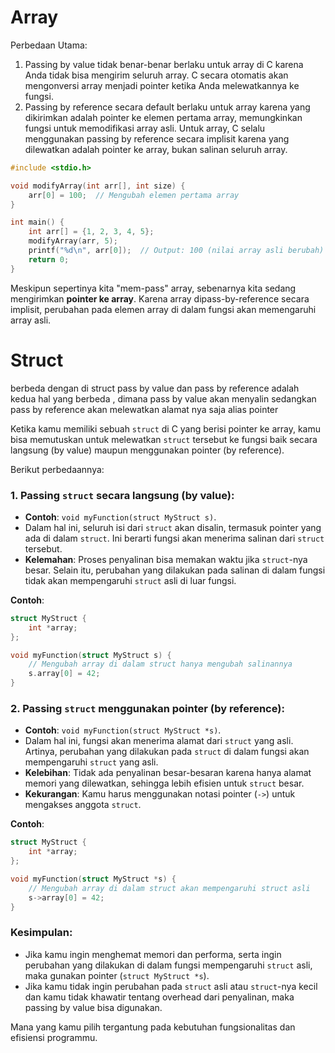 # Array
Perbedaan Utama:
1. Passing by value tidak benar-benar berlaku untuk array di C karena Anda tidak bisa mengirim seluruh array. C secara otomatis akan mengonversi array menjadi pointer ketika Anda melewatkannya ke fungsi.
2. Passing by reference secara default berlaku untuk array karena yang dikirimkan adalah pointer ke elemen pertama array, memungkinkan fungsi untuk memodifikasi array asli.
Untuk array, C selalu menggunakan passing by reference secara implisit karena yang dilewatkan adalah pointer ke array, bukan salinan seluruh array.

```c
#include <stdio.h>

void modifyArray(int arr[], int size) {
    arr[0] = 100;  // Mengubah elemen pertama array
}

int main() {
    int arr[] = {1, 2, 3, 4, 5};
    modifyArray(arr, 5);
    printf("%d\n", arr[0]);  // Output: 100 (nilai array asli berubah)
    return 0;
}
```

Meskipun sepertinya kita "mem-pass" array, sebenarnya kita sedang mengirimkan **pointer ke array**. Karena array dipass-by-reference secara implisit, perubahan pada elemen array di dalam fungsi akan memengaruhi array asli.

# Struct
berbeda dengan di struct pass by value dan pass by reference adalah kedua hal yang berbeda , dimana pass by value akan menyalin sedangkan pass by reference akan melewatkan alamat nya saja alias pointer

Ketika kamu memiliki sebuah `struct` di C yang berisi pointer ke array, kamu bisa memutuskan untuk melewatkan `struct` tersebut ke fungsi baik secara langsung (by value) maupun menggunakan pointer (by reference). 

Berikut perbedaannya:

### 1. **Passing `struct` secara langsung (by value):**
   - **Contoh**: `void myFunction(struct MyStruct s)`.
   - Dalam hal ini, seluruh isi dari `struct` akan disalin, termasuk pointer yang ada di dalam `struct`. Ini berarti fungsi akan menerima salinan dari `struct` tersebut.
   - **Kelemahan**: Proses penyalinan bisa memakan waktu jika `struct`-nya besar. Selain itu, perubahan yang dilakukan pada salinan di dalam fungsi tidak akan mempengaruhi `struct` asli di luar fungsi.

   **Contoh**:
   ```c
   struct MyStruct {
       int *array;
   };

   void myFunction(struct MyStruct s) {
       // Mengubah array di dalam struct hanya mengubah salinannya
       s.array[0] = 42;
   }
   ```

### 2. **Passing `struct` menggunakan pointer (by reference):**
   - **Contoh**: `void myFunction(struct MyStruct *s)`.
   - Dalam hal ini, fungsi akan menerima alamat dari `struct` yang asli. Artinya, perubahan yang dilakukan pada `struct` di dalam fungsi akan mempengaruhi `struct` yang asli.
   - **Kelebihan**: Tidak ada penyalinan besar-besaran karena hanya alamat memori yang dilewatkan, sehingga lebih efisien untuk `struct` besar.
   - **Kekurangan**: Kamu harus menggunakan notasi pointer (`->`) untuk mengakses anggota `struct`.

   **Contoh**:
   ```c
   struct MyStruct {
       int *array;
   };

   void myFunction(struct MyStruct *s) {
       // Mengubah array di dalam struct akan mempengaruhi struct asli
       s->array[0] = 42;
   }
   ```

### Kesimpulan:
- Jika kamu ingin menghemat memori dan performa, serta ingin perubahan yang dilakukan di dalam fungsi mempengaruhi `struct` asli, maka gunakan pointer (`struct MyStruct *s`).
- Jika kamu tidak ingin perubahan pada `struct` asli atau `struct`-nya kecil dan kamu tidak khawatir tentang overhead dari penyalinan, maka passing by value bisa digunakan.

Mana yang kamu pilih tergantung pada kebutuhan fungsionalitas dan efisiensi programmu.
